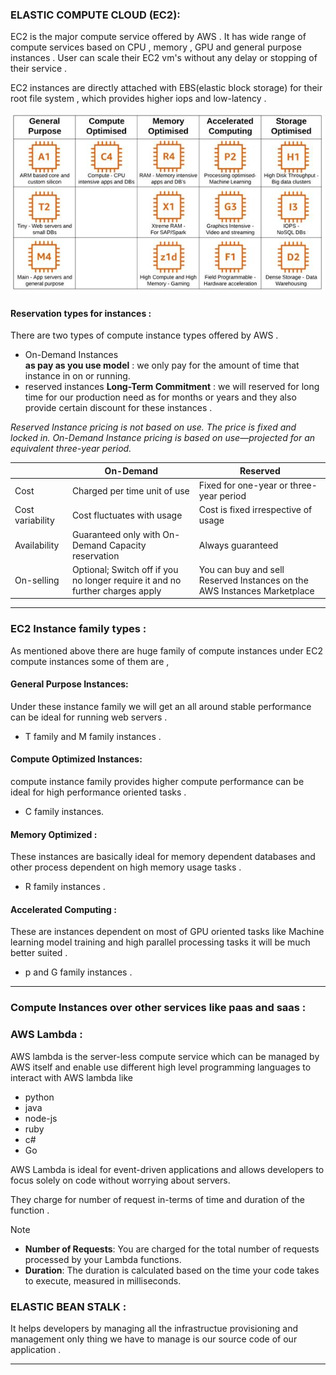 ### ELASTIC COMPUTE CLOUD (EC2): 

EC2 is the major compute service offered by AWS . It has wide range of compute services based on CPU , memory , GPU and general purpose instances . User can scale their EC2 vm's without any delay or stopping of their service . 

EC2 instances are directly attached with EBS(elastic block storage) for their root file system , which provides higher iops and low-latency . 

![compute_services](./pictures/ec2-instances.jpeg)

#### Reservation types for instances : 

There are two types of compute instance types offered by AWS . 
- On-Demand Instances  
	**as pay as you use model** : we only pay for the amount of time that instance in on or running.
- reserved instances
	**Long-Term Commitment** : we will reserved for long time for our production need as for months or years and they also provide certain discount for these instances .

*Reserved Instance pricing is not based on use. The price is fixed and locked in. On-Demand Instance pricing is based on use—projected for an equivalent three-year period.*

|                  | **On-Demand**                                                                 | **Reserved**                                                             |
| ---------------- | ----------------------------------------------------------------------------- | ------------------------------------------------------------------------ |
| Cost             | Charged per time unit of use                                                  | Fixed for one-year or three-year period                                  |
| Cost variability | Cost fluctuates with usage                                                    | Cost is fixed irrespective of usage                                      |
| Availability     | Guaranteed only with On-Demand Capacity reservation                           | Always guaranteed                                                        |
| On-selling       | Optional; Switch off if you no longer require it and no further charges apply | You can buy and sell Reserved Instances on the AWS Instances Marketplace |

---
### EC2 Instance family types : 

As mentioned above there are huge family of compute instances under EC2 compute instances some of them are ,
#### General Purpose Instances: 
Under these instance family we will get an all around stable performance can be ideal for running web servers .
- T family and M family instances . 
#### Compute Optimized Instances: 
compute instance family provides higher compute performance can be ideal for high performance oriented tasks . 
- C family instances.

#### Memory Optimized : 
These instances are basically ideal for memory dependent databases and other process dependent on high memory usage tasks . 
- R family instances . 

#### Accelerated Computing : 
These are instances dependent on most of GPU oriented tasks like Machine learning model training and high parallel processing tasks it will be much better suited . 
- p and G family instances .

---
### Compute Instances over other services like paas and saas : 

### AWS Lambda : 

AWS lambda is the server-less compute service which can be managed by AWS itself and enable use different high level programming languages to interact with AWS lambda like
- python
- java
- node-js
- ruby
- c#
- Go

AWS Lambda is ideal for event-driven applications and allows developers to focus solely on code without worrying about servers.

They charge for number of request in-terms of time and duration of the function . 
> [!NOTE]
>- **Number of Requests**: You are charged for the total number of requests processed by your Lambda functions.
>- **Duration**: The duration is calculated based on the time your code takes to execute, measured in milliseconds.

### ELASTIC BEAN STALK : 

It helps developers by managing all the infrastructue provisioning and management only thing we have to manage is our source code of our application . 

---


